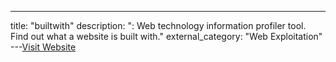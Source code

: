 ---
title: "builtwith"
description: ": Web technology information profiler tool. Find out what a website is built with."
external_category: "Web Exploitation"
---[Visit Website](https://builtwith.com/test.com)

